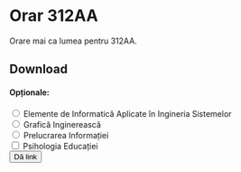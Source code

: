 # Orar 312AA

Orare mai ca lumea pentru 312AA.

<h2>Download</h2>
<form id="fform">
  <h4>Opționale:</h4>
  <input type="radio" name="opp" id="eiais">
  <label for="eiais">Elemente de Informatică Aplicate în Ingineria Sistemelor</label>
  <br>
  <input type="radio" name="opp" id="gi">
  <label for="eiais">Grafică Inginerească</label>
  <br>
  <input type="radio" name="opp" id="pi">
  <label for="eiais">Prelucrarea Informației</label>
  <br>
  <input type="checkbox" name="ppp" id="ppp">
  <label for="ppp">Psihologia Educației</label>
  <br>
  <button onclick="gibslink()">Dă link</button>
</form>

<script>
  function gibslink() {
    let form = document.getElementById('fform');
    let opt = form.elements['opp']
    let psih = form.elements['ppp']
    console.log(opt)
    console.log(psih)
  }
</script>
